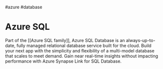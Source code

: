 #azure #database

# Azure SQL
Part of the [[Azure SQL family]], Azure SQL Database is an always-up-to-date, fully managed relational database service built for the cloud. Build your next app with the simplicity and flexibility of a multi-model database that scales to meet demand. Gain near real-time insights without impacting performance with Azure Synapse Link for SQL Database.